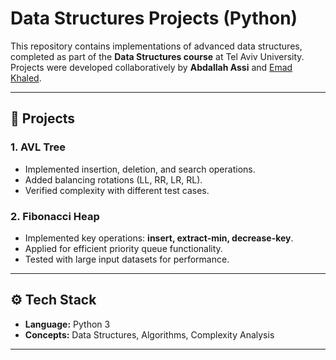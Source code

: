 # Data Structures Projects (Python)

This repository contains implementations of advanced data structures, completed as part of the **Data Structures course** at Tel Aviv University.  
Projects were developed collaboratively by **Abdallah Assi** and [Emad Khaled](https://github.com/USERNAME_OF_EMAD).

---

## 📂 Projects

### 1. AVL Tree
- Implemented insertion, deletion, and search operations.
- Added balancing rotations (LL, RR, LR, RL).
- Verified complexity with different test cases.

### 2. Fibonacci Heap
- Implemented key operations: **insert, extract-min, decrease-key**.
- Applied for efficient priority queue functionality.
- Tested with large input datasets for performance.

---

## ⚙️ Tech Stack
- **Language:** Python 3  
- **Concepts:** Data Structures, Algorithms, Complexity Analysis

---

